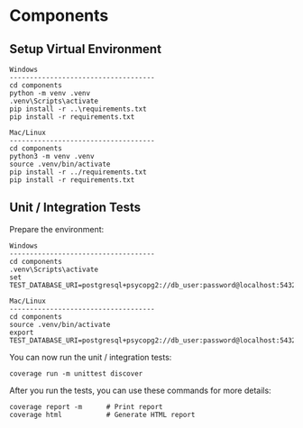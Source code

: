 # Components

## Setup Virtual Environment

```
Windows
------------------------------------
cd components
python -m venv .venv
.venv\Scripts\activate
pip install -r ..\requirements.txt
pip install -r requirements.txt

Mac/Linux
------------------------------------
cd components
python3 -m venv .venv
source .venv/bin/activate
pip install -r ../requirements.txt
pip install -r requirements.txt
```

## Unit / Integration Tests

Prepare the environment:
```
Windows
------------------------------------
cd components
.venv\Scripts\activate
set TEST_DATABASE_URI=postgresql+psycopg2://db_user:password@localhost:5432/movie_recaps_test

Mac/Linux
------------------------------------
cd components
source .venv/bin/activate
export TEST_DATABASE_URI=postgresql+psycopg2://db_user:password@localhost:5432/movie_recaps_test
```

You can now run the unit / integration tests:
```
coverage run -m unittest discover
```

After you run the tests, you can use these commands for more details:
```
coverage report -m      # Print report
coverage html           # Generate HTML report
```
